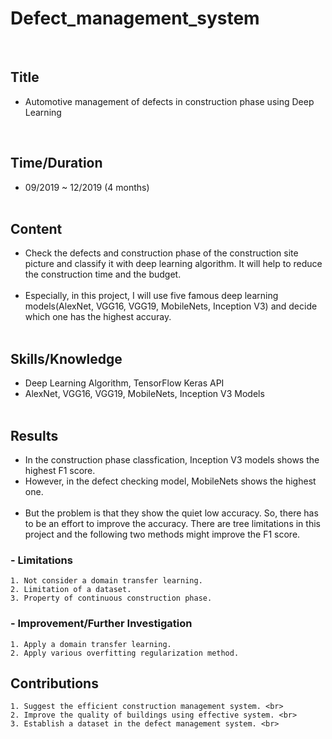 # Defect_management_system
<br>

## Title
- Automotive management of defects in construction phase using Deep Learning <br>
<br>

## Time/Duration
- 09/2019 ~ 12/2019 (4 months) <br><br>

## Content
- Check the defects and construction phase of the construction site picture and classify it with deep learning algorithm. It will help to reduce the construction time and the budget. <br><br>
- Especially, in this project, I will use five famous deep learning models(AlexNet, VGG16, VGG19, MobileNets, Inception V3) and decide which one has the highest accuray. <br><br>

## Skills/Knowledge
- Deep Learning Algorithm, TensorFlow Keras API <br>
- AlexNet, VGG16, VGG19, MobileNets, Inception V3 Models <br><br>

## Results
- In the construction phase classfication, Inception V3 models shows the highest F1 score. <br>
- However, in the defect checking model, MobileNets shows the highest one. <br><br>
- But the problem is that they show the quiet low accuracy. So, there has to be an effort to improve the accuracy. There are tree limitations in this project and the following two methods might improve the F1 score. <br>
	
### - Limitations
	1. Not consider a domain transfer learning.
	2. Limitation of a dataset.
	3. Property of continuous construction phase.
### - Improvement/Further Investigation 
	1. Apply a domain transfer learning.
	2. Apply various overfitting regularization method.

## Contributions
	1. Suggest the efficient construction management system. <br>
	2. Improve the quality of buildings using effective system. <br>
	3. Establish a dataset in the defect management system. <br>
